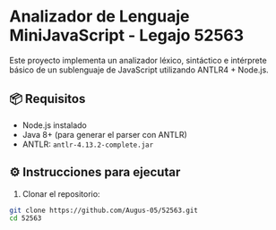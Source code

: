 # Analizador de Lenguaje MiniJavaScript - Legajo 52563

Este proyecto implementa un analizador léxico, sintáctico e intérprete básico de un sublenguaje de JavaScript utilizando ANTLR4 + Node.js.

## 📦 Requisitos

- Node.js instalado
- Java 8+ (para generar el parser con ANTLR)
- ANTLR: `antlr-4.13.2-complete.jar`

## ⚙️ Instrucciones para ejecutar

1. Clonar el repositorio:

```bash
git clone https://github.com/Augus-05/52563.git
cd 52563
